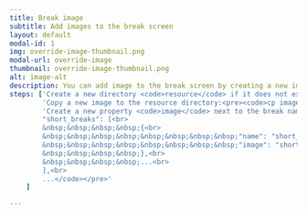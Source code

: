 ```yaml
---
title: Break image
subtitle: Add images to the break screen
layout: default
modal-id: 1
img: override-image-thumbnail.png
modal-url: override-image
thumbnail: override-image-thumbnail.png
alt: image-alt
description: You can add image to the break screen by creating a new image in the resource directory. Make sure that the new image size is within <code>128x128px</code>
steps: ['Create a new directory <code>resource</code> if it does not exist:<pre><code>mkdir ~/.config/safeyes/resource</code></pre>',
		'Copy a new image to the resource directory:<pre><code>cp image.png ~/.config/safeyes/resource/short_break_close_eyes.png</code></pre>',
		'Create a new property <code>image</code> next to the break name : <pre><code>...<br>
		"short_breaks": [<br>
		&nbsp;&nbsp;&nbsp;&nbsp;{<br>
		&nbsp;&nbsp;&nbsp;&nbsp;&nbsp;&nbsp;&nbsp;&nbsp;"name": "short_break_close_eyes",<br>
		&nbsp;&nbsp;&nbsp;&nbsp;&nbsp;&nbsp;&nbsp;&nbsp;"image": "short_break_close_eyes.png"<br>
		&nbsp;&nbsp;&nbsp;&nbsp;},<br>
		&nbsp;&nbsp;&nbsp;&nbsp;...<br>
		],<br>
		...</code></pre>'
	]

---
```

